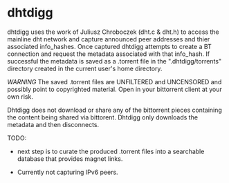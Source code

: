 # dhtdigg

dhtdigg uses the work of Juliusz Chroboczek (dht.c & dht.h) to access the
mainline dht network and capture announced peer addresses and thier 
associated info_hashes. Once captured dhtdigg attempts to create a BT
connection and request the metadata associated with that info_hash. If
successful the metadata is saved as a .torrent file in the 
".dhtdigg/torrents" directory created in the current user's home directory.

*WARNING* 
The saved .torrent files are UNFILTERED and UNCENSORED and possibly
point to copyrighted material. Open in your bittorrent client at 
your own risk. 

Dhtdigg does not download or share any of the bittorrent pieces
containing the content being shared via bittorent. Dhtdigg only 
downloads the metadata and then disconnects.

TODO:
 - next step is to curate the produced .torrent files into a searchable
   database that provides magnet links. 

 - Currently not capturing IPv6 peers.
         
         
